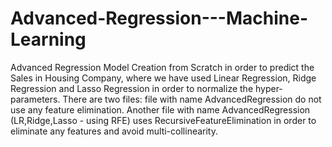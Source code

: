 # Advanced-Regression---Machine-Learning
Advanced Regression Model Creation from Scratch in order to predict the Sales in Housing Company, where we have used Linear Regression, Ridge Regression and Lasso Regression in order to normalize the hyper-parameters. 
There are two files: file with name AdvancedRegression do not use any feature elimination. Another file with name AdvancedRegression (LR,Ridge,Lasso - using RFE) uses RecursiveFeatureElimination in order to eliminate any features and avoid multi-collinearity. 
